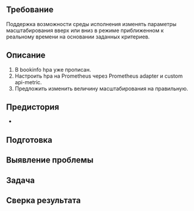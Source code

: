 ## Требование
Поддержка возможности среды исполнения изменять параметры масштабирования вверх или вниз в режиме приближенном к реальному времени на основании заданных критериев. 
## Описание
1. В bookinfo hpa уже прописан.
2. Настроить hpa на Prometheus через Prometheus adapter и custom api-metric. 
3. Предложить изменить величину масштабирования на правильную.
## Предистория
* 
## Подготовка
## Выявление проблемы
## Задача
## Сверка результата
